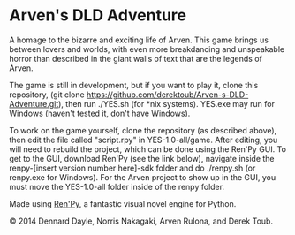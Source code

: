 Arven's DLD Adventure
=====================

A homage to the bizarre and exciting life of Arven. This game brings us between lovers and worlds, with even more breakdancing and unspeakable horror than described in the giant walls of text that are the legends of Arven.

The game is still in development, but if you want to play it, clone this repository, (git clone https://github.com/derektoub/Arven-s-DLD-Adventure.git), then run ./YES.sh (for *nix systems). YES.exe may run for Windows (haven't tested it, don't have Windows).

To work on the game yourself, clone the repository (as described above), then edit the file called "script.rpy" in YES-1.0-all/game. After editing, you will need to rebuild the project, which can be done using the Ren'Py GUI. To get to the GUI, download Ren'Py (see the link below), navigate inside the renpy-[insert version number here]-sdk folder and do ./renpy.sh (or renpy.exe for Windows). For the Arven project to show up in the GUI, you must move the YES-1.0-all folder inside of the renpy folder.

Made using [Ren'Py](http://www.renpy.org/), a fantastic visual novel engine for Python.

© 2014 Dennard Dayle, Norris Nakagaki, Arven Rulona, and Derek Toub.
